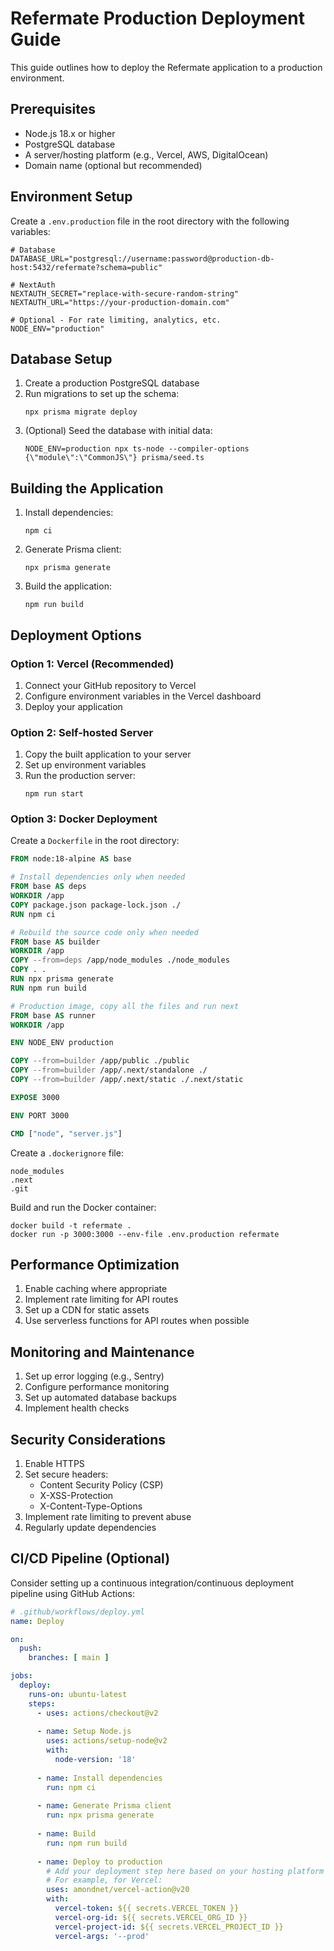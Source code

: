 # Refermate Production Deployment Guide

This guide outlines how to deploy the Refermate application to a production environment.

## Prerequisites

- Node.js 18.x or higher
- PostgreSQL database 
- A server/hosting platform (e.g., Vercel, AWS, DigitalOcean)
- Domain name (optional but recommended)

## Environment Setup

Create a `.env.production` file in the root directory with the following variables:

```
# Database
DATABASE_URL="postgresql://username:password@production-db-host:5432/refermate?schema=public"

# NextAuth
NEXTAUTH_SECRET="replace-with-secure-random-string" 
NEXTAUTH_URL="https://your-production-domain.com"

# Optional - For rate limiting, analytics, etc.
NODE_ENV="production"
```

## Database Setup

1. Create a production PostgreSQL database
2. Run migrations to set up the schema:
   ```
   npx prisma migrate deploy
   ```
3. (Optional) Seed the database with initial data:
   ```
   NODE_ENV=production npx ts-node --compiler-options {\"module\":\"CommonJS\"} prisma/seed.ts
   ```

## Building the Application

1. Install dependencies:
   ```
   npm ci
   ```

2. Generate Prisma client:
   ```
   npx prisma generate
   ```

3. Build the application:
   ```
   npm run build
   ```

## Deployment Options

### Option 1: Vercel (Recommended)

1. Connect your GitHub repository to Vercel
2. Configure environment variables in the Vercel dashboard
3. Deploy your application

### Option 2: Self-hosted Server

1. Copy the built application to your server
2. Set up environment variables
3. Run the production server:
   ```
   npm run start
   ```

### Option 3: Docker Deployment

Create a `Dockerfile` in the root directory:

```dockerfile
FROM node:18-alpine AS base

# Install dependencies only when needed
FROM base AS deps
WORKDIR /app
COPY package.json package-lock.json ./
RUN npm ci

# Rebuild the source code only when needed
FROM base AS builder
WORKDIR /app
COPY --from=deps /app/node_modules ./node_modules
COPY . .
RUN npx prisma generate
RUN npm run build

# Production image, copy all the files and run next
FROM base AS runner
WORKDIR /app

ENV NODE_ENV production

COPY --from=builder /app/public ./public
COPY --from=builder /app/.next/standalone ./
COPY --from=builder /app/.next/static ./.next/static

EXPOSE 3000

ENV PORT 3000

CMD ["node", "server.js"]
```

Create a `.dockerignore` file:
```
node_modules
.next
.git
```

Build and run the Docker container:
```
docker build -t refermate .
docker run -p 3000:3000 --env-file .env.production refermate
```

## Performance Optimization

1. Enable caching where appropriate
2. Implement rate limiting for API routes
3. Set up a CDN for static assets
4. Use serverless functions for API routes when possible

## Monitoring and Maintenance

1. Set up error logging (e.g., Sentry)
2. Configure performance monitoring
3. Set up automated database backups
4. Implement health checks

## Security Considerations

1. Enable HTTPS
2. Set secure headers:
   - Content Security Policy (CSP)
   - X-XSS-Protection
   - X-Content-Type-Options
3. Implement rate limiting to prevent abuse
4. Regularly update dependencies

## CI/CD Pipeline (Optional)

Consider setting up a continuous integration/continuous deployment pipeline using GitHub Actions:

```yaml
# .github/workflows/deploy.yml
name: Deploy

on:
  push:
    branches: [ main ]

jobs:
  deploy:
    runs-on: ubuntu-latest
    steps:
      - uses: actions/checkout@v2
      
      - name: Setup Node.js
        uses: actions/setup-node@v2
        with:
          node-version: '18'
          
      - name: Install dependencies
        run: npm ci
        
      - name: Generate Prisma client
        run: npx prisma generate
        
      - name: Build
        run: npm run build
        
      - name: Deploy to production
        # Add your deployment step here based on your hosting platform
        # For example, for Vercel:
        uses: amondnet/vercel-action@v20
        with:
          vercel-token: ${{ secrets.VERCEL_TOKEN }}
          vercel-org-id: ${{ secrets.VERCEL_ORG_ID }}
          vercel-project-id: ${{ secrets.VERCEL_PROJECT_ID }}
          vercel-args: '--prod'
``` 